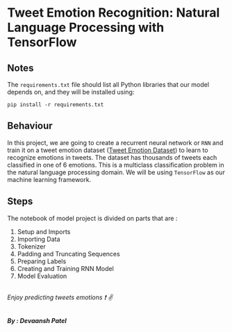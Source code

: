 # Tweet Emotion Recognition: Natural Language Processing with TensorFlow


## Notes
The `requirements.txt` file should list all Python libraries that our model depends on, and they will be installed using:

```
pip install -r requirements.txt
```

## Behaviour
In this project, we are going to create a recurrent neural network or `RNN` and train it on a tweet emotion dataset ([Tweet Emotion Dataset](https://github.com/dair-ai/emotion_dataset)) to learn to recognize emotions in tweets. The dataset has thousands of tweets each classified in one of 6 emotions. This is a multiclass classification problem in the natural language processing domain. We will be using `TensorFlow` as our machine learning framework.

## Steps
The notebook of model project is divided on parts that are :
1. Setup and Imports
2. Importing Data
3. Tokenizer
4. Padding and Truncating Sequences
5. Preparing Labels
6. Creating and Training RNN Model
7. Model Evaluation

<br>_Enjoy predicting tweets emotions :exclamation: :v:_

<br> ***By : Devaansh Patel***
